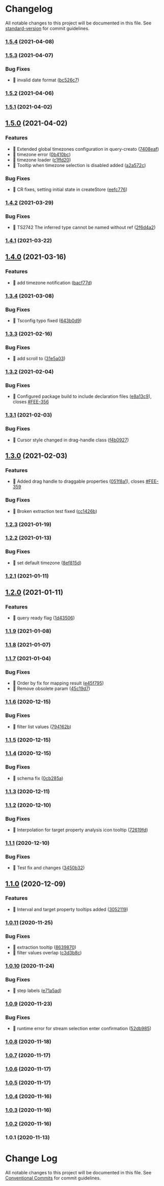 # Changelog

All notable changes to this project will be documented in this file. See [standard-version](https://github.com/conventional-changelog/standard-version) for commit guidelines.

### [1.5.4](https://github.com/keen/query-creator/compare/v1.5.3...v1.5.4) (2021-04-08)

### [1.5.3](https://github.com/keen/query-creator/compare/v1.5.2...v1.5.3) (2021-04-07)


### Bug Fixes

* 🐛 invalid date format ([bc526c7](https://github.com/keen/query-creator/commit/bc526c750695fe0866de11a92580e512f2bf126d))

### [1.5.2](https://github.com/keen/query-creator/compare/v1.5.1...v1.5.2) (2021-04-06)

### [1.5.1](https://github.com/keen/query-creator/compare/v1.5.0...v1.5.1) (2021-04-02)

## [1.5.0](https://github.com/keen/query-creator/compare/v1.4.2...v1.5.0) (2021-04-02)


### Features

* 🎸 Extended global timezones configuration in query-creato ([7408eaf](https://github.com/keen/query-creator/commit/7408eaf0b4ee07c4e0fe4a8fd527c82506021932))
* 🎸 timezone error ([0b410bc](https://github.com/keen/query-creator/commit/0b410bc0f57b335c6b63367e76741f0eb363e0ef))
* 🎸 timezone loader ([c1ffd20](https://github.com/keen/query-creator/commit/c1ffd20636d447c5320a46410cce76d42e11b672))
* 🎸 Tooltip when timezone selection is disabled added ([a2a572c](https://github.com/keen/query-creator/commit/a2a572cf7ca816ddc53139d33da638696a527728))


### Bug Fixes

* 🐛 CR fixes, setting initial state in createStore ([eefc776](https://github.com/keen/query-creator/commit/eefc776c07daad44b13779bb1fb806e80c09e629))

### [1.4.2](https://github.com/keen/query-creator/compare/v1.4.1...v1.4.2) (2021-03-29)


### Bug Fixes

* 🐛 TS2742 The inferred type cannot be named without ref ([2f6d4a2](https://github.com/keen/query-creator/commit/2f6d4a23994587121eda05db7d06b1962217f5ff))

### [1.4.1](https://github.com/keen/query-creator/compare/v1.4.0...v1.4.1) (2021-03-22)

## [1.4.0](https://github.com/keen/query-creator/compare/v1.3.4...v1.4.0) (2021-03-16)


### Features

* 🎸 add timezone notification ([bacf77d](https://github.com/keen/query-creator/commit/bacf77d9fa469314aebef8633a851c5703da01d1))

### [1.3.4](https://github.com/keen/query-creator/compare/v1.3.3...v1.3.4) (2021-03-08)


### Bug Fixes

* 🐛 Tsconfig typo fixed ([643b0d9](https://github.com/keen/query-creator/commit/643b0d920fcf5cd2efacd167fafaeea7d5c77e56))

### [1.3.3](https://github.com/keen/query-creator/compare/v1.3.2...v1.3.3) (2021-02-16)


### Bug Fixes

* 🐛 add scroll to <FilterListValue> ([31e5a03](https://github.com/keen/query-creator/commit/31e5a03f0b3753b3960ed3dabd2b11ca2f904174))

### [1.3.2](https://github.com/keen/query-creator/compare/v1.3.1...v1.3.2) (2021-02-04)


### Bug Fixes

* 🐛 Configured package build to include declaration files ([e8a13c9](https://github.com/keen/query-creator/commit/e8a13c96b60f34be496eda8d8a1590e91fd5a58a)), closes [#FEE-356](https://github.com/keen/query-creator/issues/FEE-356)

### [1.3.1](https://github.com/keen/query-creator/compare/v1.3.0...v1.3.1) (2021-02-03)


### Bug Fixes

* 🐛 Cursor style changed in drag-handle class ([f4b0927](https://github.com/keen/query-creator/commit/f4b09275666c7a563b8d44f6d67e1f7fab519fbb))

## [1.3.0](https://github.com/keen/query-creator/compare/v1.2.3...v1.3.0) (2021-02-03)


### Features

* 🎸 Added drag handle to draggable properties ([051f8a1](https://github.com/keen/query-creator/commit/051f8a1a51c15049f5bfb39fb521cc76e559dfde)), closes [#FEE-359](https://github.com/keen/query-creator/issues/FEE-359)


### Bug Fixes

* 🐛 Broken extraction test fixed ([cc1426b](https://github.com/keen/query-creator/commit/cc1426bac428ebda4e02e48ebc6a7ad54384269e))

### [1.2.3](https://github.com/keen/query-creator/compare/v1.2.2...v1.2.3) (2021-01-19)

### [1.2.2](https://github.com/keen/query-creator/compare/v1.2.1...v1.2.2) (2021-01-13)


### Bug Fixes

* 🐛 set default timezone ([8ef815d](https://github.com/keen/query-creator/commit/8ef815df229f77cb0be104f6e4f520cb02512cf5))

### [1.2.1](https://github.com/keen/query-creator/compare/v1.2.0...v1.2.1) (2021-01-11)

## [1.2.0](https://github.com/keen/query-creator/compare/v1.1.9...v1.2.0) (2021-01-11)


### Features

* 🎸 query ready flag ([1d43506](https://github.com/keen/query-creator/commit/1d435060611dbc426810838d0bd85c6048531cad))

### [1.1.9](https://github.com/keen/query-creator/compare/v1.1.8...v1.1.9) (2021-01-08)

### [1.1.8](https://github.com/keen/query-creator/compare/v1.1.7...v1.1.8) (2021-01-07)

### [1.1.7](https://github.com/keen/query-creator/compare/v1.1.6...v1.1.7) (2021-01-04)


### Bug Fixes

* 🐛 Order by fix for mapping result ([e45f795](https://github.com/keen/query-creator/commit/e45f795cda47132d6cbb6ee049b319e1e925c6b2))
* 🐛 Remove obsolete param ([45c19d7](https://github.com/keen/query-creator/commit/45c19d76ed361d7edf8dc26508f03bcab1cbd2a0))

### [1.1.6](https://github.com/keen/query-creator/compare/v1.1.5...v1.1.6) (2020-12-15)


### Bug Fixes

* 🐛 filter list values ([794162b](https://github.com/keen/query-creator/commit/794162b6d1f96f24f147787d9e59e1ba29b6e066))

### [1.1.5](https://github.com/keen/query-creator/compare/v1.1.4...v1.1.5) (2020-12-15)

### [1.1.4](https://github.com/keen/query-creator/compare/v1.1.3...v1.1.4) (2020-12-15)


### Bug Fixes

* 🐛 schema fix ([0cb285a](https://github.com/keen/query-creator/commit/0cb285aadae66899b258007d2fe8b9dcfaa3ca9e))

### [1.1.3](https://github.com/keen/query-creator/compare/v1.1.2...v1.1.3) (2020-12-11)

### [1.1.2](https://github.com/keen/query-creator/compare/v1.1.1...v1.1.2) (2020-12-10)


### Bug Fixes

* 🐛 Interpolation for target property analysis icon tooltip ([72619fd](https://github.com/keen/query-creator/commit/72619fdb7f113f204dd95ba4c8ea76e64ce1a6ab))

### [1.1.1](https://github.com/keen/query-creator/compare/v1.1.0...v1.1.1) (2020-12-10)


### Bug Fixes

* 🐛 Test fix and changes ([3450b32](https://github.com/keen/query-creator/commit/3450b32f197d27cc0dbf398d0c3b653680caca42))

## [1.1.0](https://github.com/keen/query-creator/compare/v1.0.11...v1.1.0) (2020-12-09)


### Features

* 🎸 Interval and target property tooltips added ([3052119](https://github.com/keen/query-creator/commit/30521195fd04057d8dd16ea57225536355a709d7))

### [1.0.11](https://github.com/keen/query-creator/compare/v1.0.10...v1.0.11) (2020-11-25)


### Bug Fixes

* 🐛 extraction tooltip ([8639870](https://github.com/keen/query-creator/commit/8639870f29fb3b368cf545d42722b47e89a421c3))
* 🐛 filter values overlap ([c3d3b8c](https://github.com/keen/query-creator/commit/c3d3b8c373a518163416c87af7d06032f5c3eb75))

### [1.0.10](https://github.com/keen/query-creator/compare/v1.0.9...v1.0.10) (2020-11-24)


### Bug Fixes

* 🐛 step labels ([e71a5ad](https://github.com/keen/query-creator/commit/e71a5adf804781babd139046229de2333d9208ff))

### [1.0.9](https://github.com/keen/query-creator/compare/v1.0.8...v1.0.9) (2020-11-23)


### Bug Fixes

* 🐛 runtime error for stream selection enter confirmation ([52db985](https://github.com/keen/query-creator/commit/52db9857600b56f751280e5b4b1c1c1012e50dc3))

### [1.0.8](https://github.com/keen/query-creator/compare/v1.0.7...v1.0.8) (2020-11-18)

### [1.0.7](https://github.com/keen/query-creator/compare/v1.0.6...v1.0.7) (2020-11-17)

### [1.0.6](https://github.com/keen/query-creator/compare/v1.0.5...v1.0.6) (2020-11-17)

### [1.0.5](https://github.com/keen/query-creator/compare/v1.0.4...v1.0.5) (2020-11-17)

### [1.0.4](https://github.com/keen/query-creator/compare/v1.0.3...v1.0.4) (2020-11-16)

### [1.0.3](https://github.com/keen/query-creator/compare/v1.0.2...v1.0.3) (2020-11-16)

### [1.0.2](https://github.com/keen/explorer/compare/v1.0.1...v1.0.2) (2020-11-16)

### 1.0.1 (2020-11-13)

# Change Log

All notable changes to this project will be documented in this file.
See [Conventional Commits](https://conventionalcommits.org) for commit guidelines.
